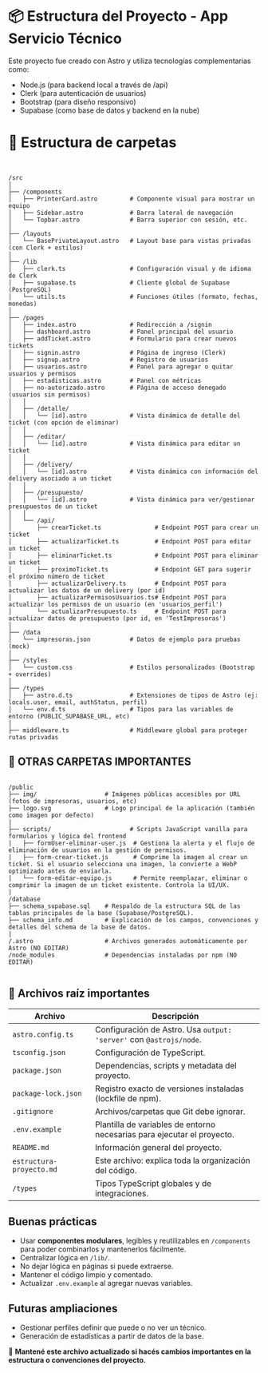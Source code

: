 # 📦 Estructura del Proyecto - App Servicio Técnico

Este proyecto fue creado con Astro y utiliza tecnologías complementarias como:

- Node.js (para backend local a través de /api)
- Clerk (para autenticación de usuarios)
- Bootstrap (para diseño responsivo)
- Supabase (como base de datos y backend en la nube)


# 📁 Estructura de carpetas
```batch 


/src
│
├── /components
│   ├── PrinterCard.astro         # Componente visual para mostrar un equipo
│   ├── Sidebar.astro             # Barra lateral de navegación
│   └── Topbar.astro              # Barra superior con sesión, etc.
│
├── /layouts
│   └── BasePrivateLayout.astro   # Layout base para vistas privadas (con Clerk + estilos)
│
├── /lib
│   ├── clerk.ts                  # Configuración visual y de idioma de Clerk
│   ├── supabase.ts               # Cliente global de Supabase (PostgreSQL)
│   └── utils.ts                  # Funciones útiles (formato, fechas, monedas)
│
├── /pages
│   ├── index.astro               # Redirección a /signin
│   ├── dashboard.astro           # Panel principal del usuario
│   ├── addTicket.astro           # Formulario para crear nuevos tickets
│   ├── signin.astro              # Página de ingreso (Clerk)
│   ├── signup.astro              # Registro de usuarios
│   ├── usuarios.astro            # Panel para agregar o quitar usuarios y permisos 
│   ├── estadisticas.astro        # Panel con métricas
│   ├── no-autorizado.astro       # Página de acceso denegado (usuarios sin permisos)
│   │
│   ├── /detalle/
│   │   └── [id].astro            # Vista dinámica de detalle del ticket (con opción de eliminar)
│   │
│   ├── /editar/
│   │   └── [id].astro            # Vista dinámica para editar un ticket
│   │
│   ├── /delivery/
│   │   └── [id].astro            # Vista dinámica con información del delivery asociado a un ticket
│   │
│   ├── /presupuesto/
│   │   └── [id].astro            # Vista dinámica para ver/gestionar presupuestos de un ticket
│   │
│   └── /api/
│       ├── crearTicket.ts               # Endpoint POST para crear un ticket
│       ├── actualizarTicket.ts          # Endpoint POST para editar un ticket
│       ├── eliminarTicket.ts            # Endpoint POST para eliminar un ticket
│       ├── proximoTicket.ts             # Endpoint GET para sugerir el próximo número de ticket
│       ├── actualizarDelivery.ts        # Endpoint POST para actualizar los datos de un delivery (por id)
│       ├── actualizarPermisosUsuarios.ts# Endpoint POST para actualizar los permisos de un usuario (en 'usuarios_perfil')
│       └── actualizarPresupuesto.ts     # Endpoint POST para actualizar datos de presupuesto (por id, en 'TestImpresoras')
│
├── /data
│   └── impresoras.json           # Datos de ejemplo para pruebas (mock)
│
├── /styles
│   └── custom.css                # Estilos personalizados (Bootstrap + overrides)
│
├── /types
│   ├── astro.d.ts                # Extensiones de tipos de Astro (ej: locals.user, email, authStatus, perfil)
│   └── env.d.ts                  # Tipos para las variables de entorno (PUBLIC_SUPABASE_URL, etc)
│
├── middleware.ts                 # Middleware global para proteger rutas privadas

```

## 📁 OTRAS CARPETAS IMPORTANTES
```batch 

/public
├── img/                   # Imágenes públicas accesibles por URL (fotos de impresoras, usuarios, etc)
├── logo.svg               # Logo principal de la aplicación (también como imagen por defecto)
|
├── scripts/                      # Scripts JavaScript vanilla para formularios y lógica del frontend
|   ├── formUser-eliminar-user.js  # Gestiona la alerta y el flujo de eliminación de usuarios en la gestión de permisos.
|   ├── form-crear-ticket.js       # Comprime la imagen al crear un ticket. Si el usuario selecciona una imagen, la convierte a WebP optimizado antes de enviarla.
|   └── form-editar-equipo.js      # Permite reemplazar, eliminar o comprimir la imagen de un ticket existente. Controla la UI/UX.
|
/database
├── schema_supabase.sql    # Respaldo de la estructura SQL de las tablas principales de la base (Supabase/PostgreSQL).
├── schema_info.md         # Explicación de los campos, convenciones y detalles del schema de la base de datos.
|
/.astro                    # Archivos generados automáticamente por Astro (NO EDITAR)
/node_modules              # Dependencias instaladas por npm (NO EDITAR)


```
## 📄 Archivos raíz importantes

| Archivo                  | Descripción                                                             |
| ------------------------ | ----------------------------------------------------------------------- |
| `astro.config.ts`        | Configuración de Astro. Usa `output: 'server'` con `@astrojs/node`.     |
| `tsconfig.json`          | Configuración de TypeScript.                                            |
| `package.json`           | Dependencias, scripts y metadata del proyecto.                          |
| `package-lock.json`      | Registro exacto de versiones instaladas (lockfile de npm).              |
| `.gitignore`             | Archivos/carpetas que Git debe ignorar.                                 |
| `.env.example`           | Plantilla de variables de entorno necesarias para ejecutar el proyecto. |
| `README.md`              | Información general del proyecto.                                       |
| `estructura-proyecto.md` | Este archivo: explica toda la organización del código.                  |
| `/types`                 | Tipos TypeScript globales y de integraciones.                           |           |

## Buenas prácticas

- Usar **componentes modulares**, legibles y reutilizables en `/components` para poder combinarlos y mantenerlos fácilmente.
- Centralizar lógica en `/lib/`.
- No dejar lógica en páginas si puede extraerse.
- Mantener el código limpio y comentado.
- Actualizar `.env.example` al agregar nuevas variables.


## Futuras ampliaciones

- Gestionar perfiles definir que puede o no ver un técnico.
- Generación de estadísticas a partir de datos de la base.



📌 **Mantené este archivo actualizado si hacés cambios importantes en la estructura o convenciones del proyecto.**
